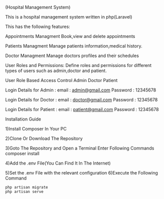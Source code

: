 (Hospital Management System)

This is a hospital management system written in php(Laravel)

This has the following features:

Appointments Managment
Book,view and delete appointments

Patients Managment
Manage patients information,medical history.

Doctor Managment
Manage doctors profiles and their schedules

User Roles and Permissions: 
Define roles and permissions for different types of users such as admin,doctor and patient.

User Role Based Access Control
Admin
Doctor
Patient

Login Details for Admin : 
email : admin@gmail.com 
Password : 12345678

Login Details for Doctor : 
email : doctor@gmail.com 
Password : 12345678

Login Details for Patient : 
email : patient@gmail.com 
Password : 12345678

Installation Guide

1)Install Composer In Your PC

2)Clone Or Download The Repository

3)Goto The Repository and Open a Terminal Enter Following Commands 
  composer install
  
4)Add the .env File(You Can Find It In The Internet)

5)Set the .env File with the relevant configuration
6)Execute the Following Command

    php artisan migrate
    php artisan serve

